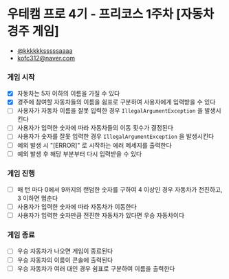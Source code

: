 # 우테캠 프로 4기 - 프리코스 1주차 [자동차 경주 게임]

- [@kkkkkksssssaaaa](https://github.com/kkkkkksssssaaaa)
- kofc312@naver.com

### 게임 시작
- [x] 자동차는 5자 이하의 이름을 가질 수 있다
- [x] 경주에 참여할 자동차들의 이름을 쉼표로 구분하여 사용자에게 입력받을 수 있다
- [ ] 사용자가 자동차 이름을 잘못 입력한 경우 `IllegalArgumentException` 을 발생시킨다
- [ ] 사용자가 입력한 숫자에 따라 자동차들의 이동 횟수가 결정된다
- [ ] 사용자가 숫자를 잘못 입력한 경우 `IllegalArgumentException` 을 발생시킨다
- [ ] 예외 발생 시 "[ERROR]" 로 시작하는 에러 메세지를 출력한다
- [ ] 예외 발생 후 해당 부분부터 다시 입력받을 수 있다

### 게임 진행
- [ ] 매 턴 마다 0에서 9까지의 랜덤한 숫자를 구하여 4 이상인 경우 자동차가 전진하고, 3 이하면 멈춘다
- [ ] 사용자가 입력한 숫자에 따라 자동차가 이동한다
- [ ] 사용자가 입력한 숫자만큼 전진한 자동차가 있다면 우승 자동차이다

### 게임 종료
- [ ] 우승 자동차가 나오면 게임이 종료된다
- [ ] 우승 자동차의 이름이 콘솔에 출력된다
- [ ] 우승 자동차가 여러 대인 경우 쉼표로 구분하여 이름을 출력한다
